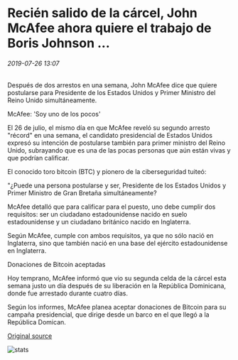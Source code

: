 # Recién salido de la cárcel, John McAfee ahora quiere el trabajo de Boris Johnson ...

###### 2019-07-26 13:07

Después de dos arrestos en una semana, John McAfee dice que quiere postularse para Presidente de los Estados Unidos y Primer Ministro del Reino Unido simultáneamente.

McAfee: 'Soy uno de los pocos'

El 26 de julio, el mismo día en que McAfee reveló su segundo arresto "récord" en una semana, el candidato presidencial de Estados Unidos expresó su intención de postularse también para primer ministro del Reino Unido, subrayando que es una de las pocas personas que aún están vivas y que podrían calificar.

El conocido toro bitcoin (BTC) y pionero de la ciberseguridad tuiteó:

"¿Puede una persona postularse y ser, Presidente de los Estados Unidos y Primer Ministro de Gran Bretaña simultáneamente?

McAfee detalló que para calificar para el puesto, uno debe cumplir dos requisitos: ser un ciudadano estadounidense nacido en suelo estadounidense y un ciudadano británico nacido en Inglaterra.

Según McAfee, cumple con ambos requisitos, ya que no sólo nació en Inglaterra, sino que también nació en una base del ejército estadounidense en Inglaterra.

Donaciones de Bitcoin aceptadas

Hoy temprano, McAfee informó que vio su segunda celda de la cárcel esta semana justo un día después de su liberación en la República Dominicana, donde fue arrestado durante cuatro días.

Según los informes, McAfee planea aceptar donaciones de Bitcoin para su campaña presidencial, que dirige desde un barco en el que llegó a la República Domican.

[Original source](https://cointelegraph.com/news/fresh-out-of-jail-john-mcafee-now-wants-boris-johnsons-job)

![stats](https://c.statcounter.com/11760860/0/a89fa40b/1/ "stats")